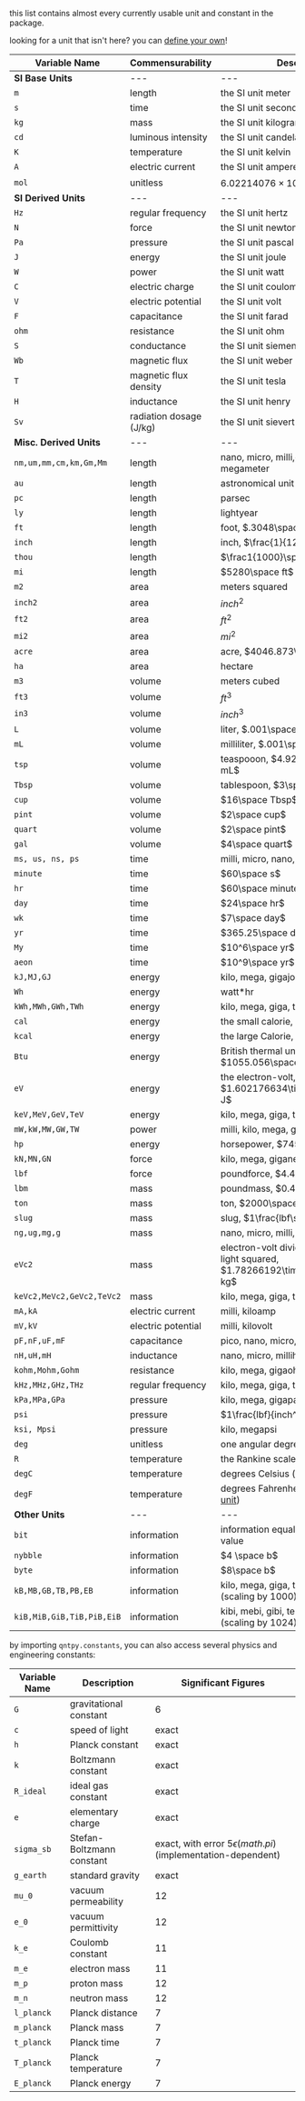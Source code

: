 this list contains almost every currently usable unit and constant in the package. 

looking for a unit that isn't here? you can [define your own](./README.md#defining-custom-units)!

Variable Name | Commensurability | Description
--- | --- | ---
**SI Base Units**|---|---
`m` | length | the SI unit meter
`s` | time | the SI unit second
`kg`|mass|the SI unit kilogram
`cd`|luminous intensity|the SI unit candela
`K`|temperature|the SI unit kelvin
`A`|electric current|the SI unit ampere
`mol`|unitless|$6.02214076\times10^{23}{}$
**SI Derived Units**|---|---
`Hz`|regular frequency|the SI unit hertz
`N`|force|the SI unit newton
`Pa`|pressure|the SI unit pascal
`J`|energy|the SI unit joule
`W`|power|the SI unit watt
`C`|electric charge|the SI unit coulomb
`V`|electric potential|the SI unit volt
`F`|capacitance|the SI unit farad
`ohm`|resistance|the SI unit ohm
`S`|conductance|the SI unit siemens
`Wb`|magnetic flux|the SI unit weber
`T`|magnetic flux density|the SI unit tesla
`H`|inductance|the SI unit henry
`Sv`|radiation dosage (J/kg)|the SI unit sievert
**Misc. Derived Units**|---|---
`nm,um,mm,cm,km,Gm,Mm`|length|nano, micro, milli,centi, kilo, giga, megameter
`au`|length|astronomical unit
`pc`|length|parsec
`ly`|length|lightyear
`ft`|length|foot, $.3048\space m$
`inch`|length|inch, $\frac{1}{12}\space ft$
`thou`|length|$\frac1{1000}\space inch$
`mi`|length|$5280\space ft$
`m2`|area|meters squared
`inch2`|area|$inch^2$
`ft2`|area|$ft^2$
`mi2`|area|$mi^2$
`acre`|area|acre, $4046.873\space m^2$
`ha`|area|hectare
`m3`|volume|meters cubed
`ft3`|volume|$ft^3$
`in3`|volume|$inch^3$
`L`|volume|liter, $.001\space m^3$
`mL`|volume|milliliter, $.001\space L$
`tsp`|volume|teaspooon, $4.92892159375\space mL$
`Tbsp`|volume|tablespoon, $3\space tsp$
`cup`|volume|$16\space Tbsp$
`pint`|volume|$2\space cup$
`quart`|volume|$2\space pint$
`gal`|volume|$4\space quart$
`ms, us, ns, ps`|time|milli, micro, nano, picosecond
`minute`|time|$60\space s$
`hr`|time|$60\space minute$
`day`|time|$24\space hr$
`wk`|time|$7\space day$
`yr`|time|$365.25\space day$
`My`|time|$10^6\space yr$
`aeon`|time|$10^9\space yr$
`kJ,MJ,GJ`|energy|kilo, mega, gigajoule
`Wh`|energy|watt*hr
`kWh,MWh,GWh,TWh`|energy|kilo, mega, giga, terawatthour
`cal`|energy|the small calorie, $4.184 J$
`kcal`|energy|the large Calorie, $4184 J$
`Btu`|energy|British thermal unit, $1055.056\space J$
`eV`|energy|the electron-volt, $1.602176634\times10^{-19}\space J$
`keV,MeV,GeV,TeV`|energy|kilo, mega, giga, teraelectronvolt
`mW,kW,MW,GW,TW`|power|milli, kilo, mega, giga, terawatt
`hp`|energy|horsepower, $745.7\space W$
`kN,MN,GN`|force|kilo, mega, giganewton
`lbf`|force|poundforce, $4.448222\space N$
`lbm`|mass|poundmass, $0.4535924\space kg$
`ton`|mass|ton, $2000\space lbm$
`slug`|mass|slug, $1\frac{lbf\space s^2}{ft}{}$
`ng,ug,mg,g`|mass|nano, micro, milli, gram
`eVc2`|mass|electron-volt divided by the speed of light squared, $1.78266192\times10^{-36}\space kg$
`keVc2,MeVc2,GeVc2,TeVc2`|mass|kilo, mega, giga, teraelectronvolt/c2
`mA,kA`|electric current|milli, kiloamp
`mV,kV`|electric potential|milli, kilovolt
`pF,nF,uF,mF`|capacitance|pico, nano, micro, millifarad
`nH,uH,mH`|inductance|nano, micro, millihenry
`kohm,Mohm,Gohm`|resistance|kilo, mega, gigaohm
`kHz,MHz,GHz,THz`|regular frequency|kilo, mega, giga, terahertz
`kPa,MPa,GPa`|pressure|kilo, mega, gigapascal
`psi`|pressure|$1\frac{lbf}{inch^2}{}$
`ksi, Mpsi`|pressure|kilo, megapsi
`deg`|unitless|one angular degree
`R`|temperature|the Rankine scale
`degC`|temperature|degrees Celsius ([non-absolute unit](./README.md#non-absolute-units))
`degF`|temperature|degrees Fahrenheit ([non-absolute unit](./README.md#non-absolute-units))
**Other Units**|---|---
`bit`|information|information equal to one boolean value
`nybble`|information|$4 \space b$
`byte`|information|$8\space b$
`kB,MB,GB,TB,PB,EB`|information|kilo, mega, giga, tera, peta, exabyte (scaling by $1000$)
`kiB,MiB,GiB,TiB,PiB,EiB`|information|kibi, mebi, gibi, tebi, pebi, exibyte (scaling by $1024$)

by importing `qntpy.constants`, you can also access several physics and engineering constants:

Variable Name|Description|Significant Figures
---|---|---
`G`|gravitational constant|6
`c`|speed of light|exact
`h`|Planck constant|exact
`k`|Boltzmann constant|exact
`R_ideal`|ideal gas constant|exact
`e`|elementary charge|exact
`sigma_sb`|Stefan-Boltzmann constant|exact, with error $5\epsilon(math.pi)$ (implementation-dependent)
`g_earth`|standard gravity|exact
`mu_0`|vacuum permeability|12
`e_0`|vacuum permittivity|12
`k_e`|Coulomb constant|11
`m_e`|electron mass|11
`m_p`|proton mass|12
`m_n`|neutron mass|12
`l_planck`|Planck distance|7
`m_planck`|Planck mass|7
`t_planck`|Planck time|7
`T_planck`|Planck temperature|7
`E_planck`|Planck energy|7
